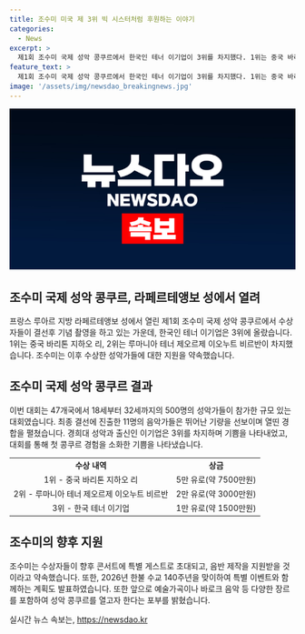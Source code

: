 ```yaml
---
title: 조수미 미국 제 3위 빅 시스터처럼 후원하는 이야기
categories:
  - News
excerpt: >
  제1회 조수미 국제 성악 콩쿠르에서 한국인 테너 이기업이 3위를 차지했다. 1위는 중국 바리톤, 2위는 루마니아 테너가 차지했고, 조수미는 입상자들을 이벤트에 초대하고 음반 제작 등의 지원을 약속했다. 11명의 음악가 중 3위를 차지한 이씨는 조수미 선생님의 첫 콩쿠르에 참여해 상도 받게 돼 행복하다고 밝혔고, 1등 상금은 5만 유로에 달한다. 2026년에 2회 대회가 열릴 예정이며, 다음엔 다양한 장르의 음악으로 더 어려운 도전을 주고 싶다는 계획이다.
feature_text: >
  제1회 조수미 국제 성악 콩쿠르에서 한국인 테너 이기업이 3위를 차지했다. 1위는 중국 바리톤, 2위는 루마니아 테너가 차지했고, 조수미는 입상자들을 이벤트에 초대하고 음반 제작 등의 지원을 약속했다. 11명의 음악가 중 3위를 차지한 이씨는 조수미 선생님의 첫 콩쿠르에 참여해 상도 받게 돼 행복하다고 밝혔고, 1등 상금은 5만 유로에 달한다. 2026년에 2회 대회가 열릴 예정이며, 다음엔 다양한 장르의 음악으로 더 어려운 도전을 주고 싶다는 계획이다.
image: '/assets/img/newsdao_breakingnews.jpg'
---
```


<p><img src="/assets/img/newsdao_breakingnews.jpg" alt="koreaapp 속보" /></p>

<h2>조수미 국제 성악 콩쿠르, 라페르테앵보 성에서 열려</h2>

<p data-ke-size="size16">프랑스 루아르 지방 라페르테앵보 성에서 열린 제1회 조수미 국제 성악 콩쿠르에서 수상자들이 결선후 기념 촬영을 하고 있는 가운데, 한국인 테너 이기업은 3위에 올랐습니다. 1위는 중국 바리톤 지하오 리, 2위는 루마니아 테너 제오르제 이오누트 비르반이 차지했습니다. 조수미는 이후 수상한 성악가들에 대한 지원을 약속했습니다.</p>

<h2 data-ke-size="size26">조수미 국제 성악 콩쿠르 결과</h2>

<p data-ke-size="size16">이번 대회는 47개국에서 18세부터 32세까지의 500명의 성악가들이 참가한 규모 있는 대회였습니다. 최종 결선에 진출한 11명의 음악가들은 뛰어난 기량을 선보이며 열띤 경합을 펼쳤습니다. 경희대 성악과 출신인 이기업은 3위를 차지하며 기쁨을 나타내었고, 대회를 통해 첫 콩쿠르 경험을 소화한 기쁨을 나타냈습니다.</p>

<table>
    <tr>
        <td style="text-align: center; height: 17px;"><b>수상 내역</b></td>
        <td style="text-align: center; height: 17px;"><b>상금</b></td>
    </tr>
    <tr>
        <td style="text-align: center; height: 17px;">1위 - 중국 바리톤 지하오 리</td>
        <td style="text-align: center; height: 17px;">5만 유로(약 7500만원)</td>
    </tr>
    <tr>
        <td style="text-align: center; height: 17px;">2위 - 루마니아 테너 제오르제 이오누트 비르반</td>
        <td style="text-align: center; height: 17px;">2만 유로(약 3000만원)</td>
    </tr>
    <tr>
        <td style="text-align: center; height: 17px;">3위 - 한국 테너 이기업</td>
        <td style="text-align: center; height: 17px;">1만 유로(약 1500만원)</td>
    </tr>
</table>

<h2 data-ke-size="size26">조수미의 향후 지원</h2>

<p data-ke-size="size16">조수미는 수상자들이 향후 콘서트에 특별 게스트로 초대되고, 음반 제작을 지원받을 것이라고 약속했습니다. 또한, 2026년 한불 수교 140주년을 맞이하여 특별 이벤트와 함께하는 계획도 발표하였습니다. 또한 앞으로 예술가곡이나 바로크 음악 등 다양한 장르를 포함하여 성악 콩쿠르를 열고자 한다는 포부를 밝혔습니다.</p>
실시간 뉴스 속보는, <a href="https://newsdao.kr" rel="dofollow">https://newsdao.kr</a>


